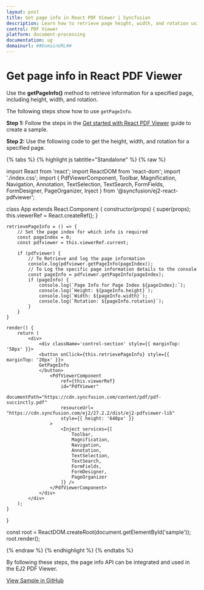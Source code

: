 ```yaml
---
layout: post
title: Get page info in React PDF Viewer | Syncfusion
description: Learn how to retrieve page height, width, and rotation using getPageInfo in the Syncfusion React PDF Viewer.
control: PDF Viewer
platform: document-processing
documentation: ug
domainurl: ##DomainURL##
---
```


# Get page info in React PDF Viewer

Use the **getPageInfo()** method to retrieve information for a specified page, including height, width, and rotation.

The following steps show how to use `getPageInfo`.

**Step 1:** Follow the steps in the [Get started with React PDF Viewer](https://help.syncfusion.com/document-processing/pdf/pdf-viewer/react/getting-started/) guide to create a sample.

**Step 2:** Use the following code to get the height, width, and rotation for a specified page.

{% tabs %}
{% highlight js tabtitle="Standalone" %}
{% raw %}

import React from 'react';
import ReactDOM from 'react-dom';
import './index.css';
import {
    PdfViewerComponent,
    Toolbar,
    Magnification,
    Navigation,
    Annotation,
    TextSelection,
    TextSearch,
    FormFields,
    FormDesigner,
    PageOrganizer,
    Inject
} from '@syncfusion/ej2-react-pdfviewer';

class App extends React.Component {
    constructor(props) {
        super(props);
        this.viewerRef = React.createRef();
    }

    retrievePageInfo = () => {
        // Set the page index for which info is required
        const pageIndex = 0;
        const pdfviewer = this.viewerRef.current;

        if (pdfviewer) {
            // To Retrieve and log the page information
            console.log(pdfviewer.getPageInfo(pageIndex));
            // To Log the specific page information details to the console
            const pageInfo = pdfviewer.getPageInfo(pageIndex);
            if (pageInfo) {
                console.log(`Page Info for Page Index ${pageIndex}:`);
                console.log(`Height: ${pageInfo.height}`);
                console.log(`Width: ${pageInfo.width}`);
                console.log(`Rotation: ${pageInfo.rotation}`);
            }
        }
    }

    render() {
        return (
            <div>
                <div className='control-section' style={{ marginTop: '50px' }}>
                <button onClick={this.retrievePageInfo} style={{ marginTop: '20px' }}>
                GetPageInfo
                </button>
                    <PdfViewerComponent
                        ref={this.viewerRef}
                        id="PdfViewer"
                        documentPath="https://cdn.syncfusion.com/content/pdf/pdf-succinctly.pdf"
                        resourceUrl= "https://cdn.syncfusion.com/ej2/27.2.2/dist/ej2-pdfviewer-lib"
                        style={{ height: '640px' }}
                    >
                        <Inject services={[
                            Toolbar,
                            Magnification,
                            Navigation,
                            Annotation,
                            TextSelection,
                            TextSearch,
                            FormFields,
                            FormDesigner,
                            PageOrganizer
                        ]} />
                    </PdfViewerComponent>
                </div>
            </div>
        );
    }
}

const root = ReactDOM.createRoot(document.getElementById('sample'));
root.render(<App />);

{% endraw %}
{% endhighlight %}
{% endtabs %}

By following these steps, the page info API can be integrated and used in the EJ2 PDF Viewer.

[View Sample in GitHub](https://github.com/SyncfusionExamples/react-pdf-viewer-examples/tree/master/How%20to)